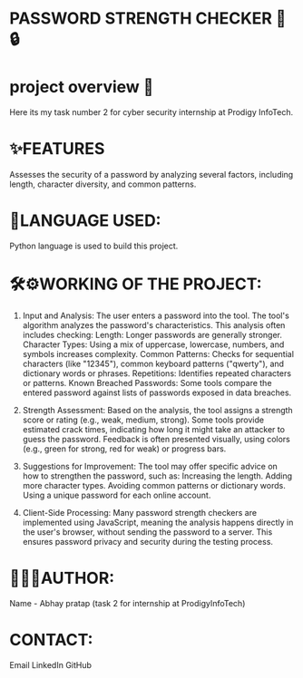 # PASSWORD STRENGTH CHECKER 🔐🔒
# project overview 📌
Here its my task number 2 for cyber security internship at Prodigy InfoTech.

# ✨FEATURES
Assesses the security of a password by analyzing several factors, including length, character diversity, and common patterns.

# 🚀LANGUAGE USED:
Python language is used to build this project.


# 🛠️⚙️WORKING OF THE PROJECT:
1. Input and Analysis:
The user enters a password into the tool. 
The tool's algorithm analyzes the password's characteristics. 
This analysis often includes checking:
Length: Longer passwords are generally stronger. 
Character Types: Using a mix of uppercase, lowercase, numbers, and symbols increases complexity. 
Common Patterns: Checks for sequential characters (like "12345"), common keyboard patterns ("qwerty"), and dictionary words or phrases. 
Repetitions: Identifies repeated characters or patterns. 
Known Breached Passwords: Some tools compare the entered password against lists of passwords exposed in data breaches. 

2. Strength Assessment:
Based on the analysis, the tool assigns a strength score or rating (e.g., weak, medium, strong).
Some tools provide estimated crack times, indicating how long it might take an attacker to guess the password.
Feedback is often presented visually, using colors (e.g., green for strong, red for weak) or progress bars. 


3. Suggestions for Improvement:
The tool may offer specific advice on how to strengthen the password, such as:
Increasing the length.
Adding more character types.
Avoiding common patterns or dictionary words.
Using a unique password for each online account. 


4. Client-Side Processing:
Many password strength checkers are implemented using JavaScript, meaning the analysis happens directly in the user's browser, without sending the password to a server.
This ensures password privacy and security during the testing process. 




# 🧑🏻‍💻AUTHOR:
Name - Abhay pratap
(task 2 for internship at ProdigyInfoTech)


# CONTACT:
Email
LinkedIn
GitHub




